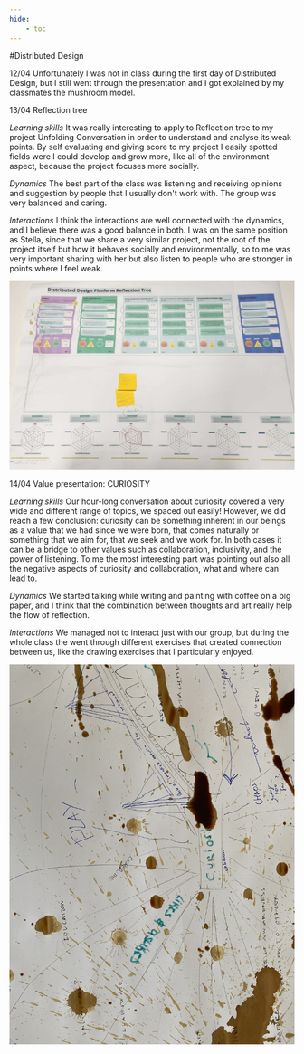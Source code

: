 ```yaml
---
hide:
    - toc
---
```




#Distributed Design

12/04
Unfortunately I was not in class during the first day of Distributed Design, but I still went through the presentation and I got explained by my classmates the mushroom model.


13/04 Reflection tree

*Learning skills*
It was really interesting to apply to Reflection tree to my project Unfolding Conversation in order to understand and analyse its weak points. By self evaluating and giving score to my project I easily spotted fields were I could develop and grow more, like all of the environment aspect, because the project focuses more socially.


*Dynamics*
The best part of the class was listening and receiving opinions and suggestion by people that I usually don't work with. The group was very balanced and caring.


*Interactions*
I think the interactions are well connected with the dynamics, and I believe there was a good balance in both. I was on the same position as Stella, since that we share a very similar project, not the root of the project itself but how it behaves socially and environmentally, so to me was very important sharing with her but also listen to people who are stronger in points where I feel weak.



![](../images/dd/3.jpg)


14/04 Value presentation: CURIOSITY


*Learning skills*
Our hour-long conversation about curiosity covered a very wide and different range of topics, we spaced out easily! However, we did reach a few conclusion: curiosity can be something inherent in our beings as a value that we had since we were born, that comes naturally or something that we aim for, that we seek and we work for. In both cases it can be a bridge to other values such as collaboration, inclusivity, and the power of listening.
To me the most interesting part was pointing out also all the negative aspects of curiosity and collaboration, what and where can lead to.

*Dynamics*
We started talking while writing and painting with coffee on a big paper, and I think that the combination between thoughts and art really help the flow of reflection.

*Interactions*
We managed not to interact just with our group, but during the whole class the went through different exercises that created connection between us, like the drawing exercises that I particularly enjoyed. 

![](../images/dd/coffe.JPG)
